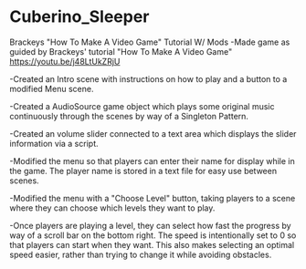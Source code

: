 # Cuberino_Sleeper #
 Brackeys "How To Make A Video Game" Tutorial W/ Mods
-Made game as guided by Brackeys' tutorial "How To Make A Video Game" https://youtu.be/j48LtUkZRjU

-Created an Intro scene with instructions on how to play and a button to a modified Menu scene. 

-Created a AudioSource game object which plays some original music continuously through the scenes by way of a Singleton Pattern. 

-Created an volume slider connected to a text area which displays the slider information via a script. 

-Modified the menu so that players can enter their name for display while in the game. The player name is stored in a text file for easy use between scenes.  

-Modified the menu with a "Choose Level" button, taking players to a scene where they can choose which levels they want to play.

-Once players are playing a level, they can select how fast the progress by way of a scroll bar on the bottom right. The speed is intentionally set to 0 so that players can start when they want. This also makes selecting an optimal speed easier, rather than trying to change it while avoiding obstacles. 
